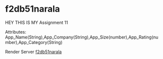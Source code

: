 # f2db51narala
HEY THIS IS MY Assignment 11

Attributes: App_Name(String),App_Company(String),App_Size(number),App_Rating(number),App_Category(String)

Render Server [f2db51narala](https://f2db51narala.onrender.com)
